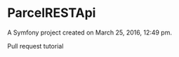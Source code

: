 ParcelRESTApi
=============

A Symfony project created on March 25, 2016, 12:49 pm.

Pull request tutorial
